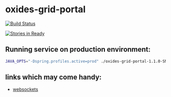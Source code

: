 # oxides-grid-portal

[![Build Status](https://travis-ci.org/unicore-life/oxides-grid-portal.svg?branch=master)](https://travis-ci.org/unicore-life/oxides-grid-portal)

[![Stories in Ready](https://badge.waffle.io/unicore-life/open-oxides-grid-portal.png?label=ready&title=Ready)](https://waffle.io/unicore-life/open-oxides-grid-portal)


## Running service on production environment:

```bash
JAVA_OPTS="-Dspring.profiles.active=prod" ./oxides-grid-portal-1.1.0-SNAPSHOT/bin/oxides-grid-portal
```


## links which may come handy:
 
 * [websockets](http://g00glen00b.be/spring-websockets-config/)
